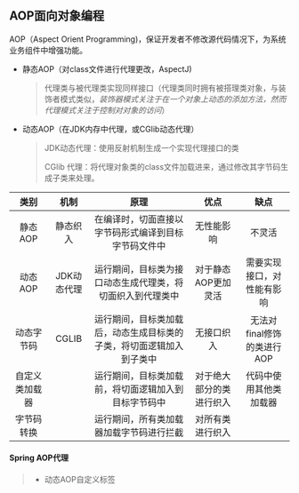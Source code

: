 ## AOP面向对象编程

AOP（Aspect Orient Programming)，保证开发者不修改源代码情况下，为系统业务组件中增强功能。

- 静态AOP（对class文件进行代理更改，AspectJ)

  > 代理类与被代理类实现同样接口（代理类同时拥有被搭理类对象，与装饰者模式类似，*装饰器模式关注于在一个对象上动态的添加方法，然而代理模式关注于控制对对象的访问*）

- 动态AOP（在JDK内存中代理，或CGlib动态代理）

  > JDK动态代理：使用反射机制生成一个实现代理接口的类
  >
  > CGlib 代理：将代理对象类的class文件加载进来，通过修改其字节码生成子类来处理。

|      类别      |    机制     |                             原理                             |           优点           |            缺点            |
| :------------: | :---------: | :----------------------------------------------------------: | :----------------------: | :------------------------: |
|    静态AOP     |  静态织入   |     在编译时，切面直接以字节码形式编译到目标字节码文件中     |        无性能影响        |           不灵活           |
|    动态AOP     | JDK动态代理 |  运行期间，目标类为接口动态生成代理类，将切面织入到代理类中  |   对于静态AOP更加灵活    | 需要实现接口，对性能有影响 |
|   动态字节码   |    CGLIB    | 运行期间，目标类加载后，动态生成目标类的子类，将切面逻辑加入到子类中 |        无接口织入        | 无法对final修饰的类进行AOP |
| 自定义类加载器 |             |     运行期间，目标类加载前，将切面逻辑加入到目标字节码中     | 对于绝大部分的类进行织入 |   代码中使用其他类加载器   |
|   字节码转换   |             |           运行期间，所有类加载器加载字节码进行拦截           |     对所有类进行织入     |                            |

 

#### **Spring AOP代理**


> - 动态AOP自定义标签
>
>   > 